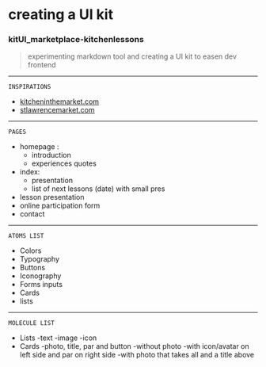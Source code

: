 # creating a UI kit 


### kitUI_marketplace-kitchenlessons
>experimenting markdown tool and creating a UI kit to easen dev frontend
  						 



---------------------------------------------------------------------------------------------------------------------------------------------------------------------------------------

	INSPIRATIONS
- [kitcheninthemarket.com](http://www.kitcheninthemarket.com/index.html )
- [stlawrencemarket.com](http://stlawrencemarket.com/food/763/)


---------------------------------------------------------------------------------------------------------------------------------------------------------------------------------------
	PAGES

* homepage : 
	* introduction
	* experiences quotes
* index:
	* presentation
	* list of next lessons (date) with small pres
* lesson presentation
* online participation form
* contact 

---------------------------------------------------------------------------------------------------------------------------------------------------------------------------------------
	ATOMS LIST

* Colors
* Typography
* Buttons
* Iconography
* Forms inputs
* Cards
* lists


---------------------------------------------------------------------------------------------------------------------------------------------------------------------------------------
	MOLECULE LIST

* Lists
	-text
	-image
	-icon
* Cards
	-photo, title, par and button
	-without photo
	-with icon/avatar on left side and par on right side
	-with photo that takes all and a title above